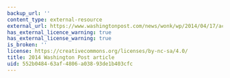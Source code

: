 ```yaml
---
backup_url: ''
content_type: external-resource
external_url: https://www.washingtonpost.com/news/wonk/wp/2014/04/17/actually-cyclists-make-city-streets-safer/
has_external_licence_warning: true
has_external_license_warning: true
is_broken: ''
license: https://creativecommons.org/licenses/by-nc-sa/4.0/
title: 2014 Washington Post article
uid: 552b0484-63af-4806-a038-93de1b403cfc
---
```

